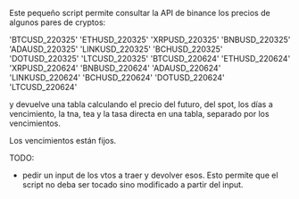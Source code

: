 Este pequeño script permite consultar la API de binance los precios de algunos pares de cryptos:

'BTCUSD_220325'
'ETHUSD_220325'
'XRPUSD_220325'
'BNBUSD_220325'
'ADAUSD_220325'
'LINKUSD_220325'
'BCHUSD_220325'
'DOTUSD_220325'
'LTCUSD_220325'
'BTCUSD_220624'
'ETHUSD_220624'
'XRPUSD_220624'
'BNBUSD_220624'
'ADAUSD_220624'
'LINKUSD_220624'
'BCHUSD_220624' 
'DOTUSD_220624'
'LTCUSD_220624'

y devuelve una tabla calculando el precio del futuro, del spot, los días a vencimiento, la tna, tea y la tasa directa en una tabla, separado por los vencimientos.

Los vencimientos están fijos.

TODO:

- pedir un input de los vtos a traer y devolver esos. Esto permite que el script no deba ser tocado sino modificado a partir del input.
